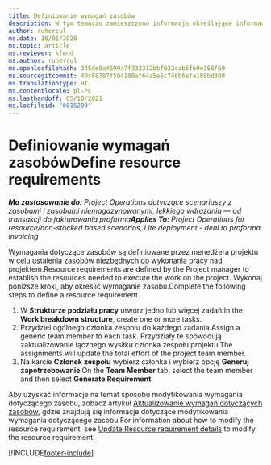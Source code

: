 ```yaml
---
title: Definiowanie wymagań zasobów
description: W tym temacie zamieszczono informacje określające informację wymagania zasobów.
author: ruhercul
ms.date: 10/01/2020
ms.topic: article
ms.reviewer: kfend
ms.author: ruhercul
ms.openlocfilehash: 345de0a4599a7f332312bbf032cab5f69e358f69
ms.sourcegitcommit: 40f68387f594180af64a5e5c748b6efa188bd300
ms.translationtype: HT
ms.contentlocale: pl-PL
ms.lasthandoff: 05/10/2021
ms.locfileid: "6015299"
---
```

# <a name="define-resource-requirements"></a><span data-ttu-id="90c82-103">Definiowanie wymagań zasobów</span><span class="sxs-lookup"><span data-stu-id="90c82-103">Define resource requirements</span></span>

<span data-ttu-id="90c82-104">_**Ma zastosowanie do:** Project Operations dotyczące scenariuszy z zasobami i zasobami niemagazynowanymi, lekkiego wdrażania — od transakcji do fakturowania proforma_</span><span class="sxs-lookup"><span data-stu-id="90c82-104">_**Applies To:** Project Operations for resource/non-stocked based scenarios, Lite deployment - deal to proforma invoicing_</span></span>

<span data-ttu-id="90c82-105">Wymagania dotyczące zasobów są definiowane przez menedżera projektu w celu ustalenia zasobów niezbędnych do wykonania pracy nad projektem.</span><span class="sxs-lookup"><span data-stu-id="90c82-105">Resource requirements are defined by the Project manager to establish the resources needed to execute the work on the project.</span></span> <span data-ttu-id="90c82-106">Wykonaj poniższe kroki, aby określić wymaganie zasobu.</span><span class="sxs-lookup"><span data-stu-id="90c82-106">Complete the following steps to define a resource requirement.</span></span>

1.  <span data-ttu-id="90c82-107">W **Strukturze podziału pracy** utwórz jedno lub więcej zadań.</span><span class="sxs-lookup"><span data-stu-id="90c82-107">In the **Work breakdown structure**, create one or more tasks.</span></span>
2.  <span data-ttu-id="90c82-108">Przydziel ogólnego członka zespołu do każdego zadania.</span><span class="sxs-lookup"><span data-stu-id="90c82-108">Assign a generic team member to each task.</span></span> <span data-ttu-id="90c82-109">Przydziały te spowodują zaktualizowanie łącznego wysiłku członka zespołu projektu.</span><span class="sxs-lookup"><span data-stu-id="90c82-109">The assignments will update the total effort of the project team member.</span></span>
3.  <span data-ttu-id="90c82-110">Na karcie **Członek zespołu** wybierz członka i wybierz opcję **Generuj zapotrzebowanie**.</span><span class="sxs-lookup"><span data-stu-id="90c82-110">On the **Team Member** tab, select the team member and then select **Generate Requirement**.</span></span>

<span data-ttu-id="90c82-111">Aby uzyskać informacje na temat sposobu modyfikowania wymagania dotyczącego zasobu, zobacz artykuł [Aktualizowanie wymagań dotyczących zasobów](define-resource-requirements.md), gdzie znajdują się informacje dotyczące modyfikowania wymagania dotyczącego zasobu.</span><span class="sxs-lookup"><span data-stu-id="90c82-111">For information about how to modify the resource requirement, see [Update Resource requirement details](define-resource-requirements.md) to modify the resource requirement.</span></span>

[!INCLUDE[footer-include](../includes/footer-banner.md)]